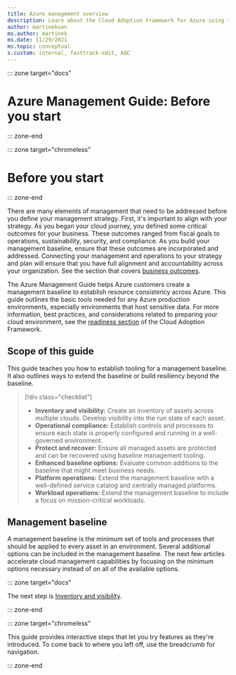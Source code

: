```yaml
---
title: Azure management overview
description: Learn about the Cloud Adoption Framework for Azure using this information about the basic tools needed to manage Azure production environments.
author: martinekuan
ms.author: martinek
ms.date: 11/29/2021
ms.topic: conceptual
s.custom: internal, fasttrack-edit, AQC
---
```


::: zone target="docs"

# Azure Management Guide: Before you start

::: zone-end

::: zone target="chromeless"

# Before you start

::: zone-end

There are many elements of management that need to be addressed before you define your management strategy. First, it's important to align with your strategy. As you began your cloud journey, you defined some critical outcomes for your business. These outcomes ranged from fiscal goals to operations, sustainability, security, and compliance. As you build your management baseline, ensure that these outcomes are incorporated and addressed. Connecting your management and operations to your strategy and plan will ensure that you have full alignment and accountability across your organization. See the section that covers [business outcomes](../../strategy/business-outcomes/okr.md).

The Azure Management Guide helps Azure customers create a management baseline to establish resource consistency across Azure. This guide outlines the basic tools needed for any Azure production environments, especially environments that host sensitive data. For more information, best practices, and considerations related to preparing your cloud environment, see the [readiness section](../index.md) of the Cloud Adoption Framework.

## Scope of this guide

This guide teaches you how to establish tooling for a management baseline. It also outlines ways to extend the baseline or build resiliency beyond the baseline.

> [!div class="checklist"]
>
> - **Inventory and visibility:** Create an inventory of assets across multiple clouds. Develop visibility into the run state of each asset.
> - **Operational compliance:** Establish controls and processes to ensure each state is properly configured and running in a well-governed environment.
> - **Protect and recover:** Ensure all managed assets are protected and can be recovered using baseline management tooling.
> - **Enhanced baseline options:** Evaluate common additions to the baseline that might meet business needs.
> - **Platform operations:** Extend the management baseline with a well-defined service catalog and centrally managed platforms.
> - **Workload operations:** Extend the management baseline to include a focus on mission-critical workloads.

## Management baseline

A management baseline is the minimum set of tools and processes that should be applied to every asset in an environment. Several additional options can be included in the management baseline. The next few articles accelerate cloud management capabilities by focusing on the minimum options necessary instead of on all of the available options.

::: zone target="docs"

The next step is [Inventory and visibility](./inventory.md).

::: zone-end

::: zone target="chromeless"

This guide provides interactive steps that let you try features as they're introduced. To come back to where you left off, use the breadcrumb for navigation.

::: zone-end
